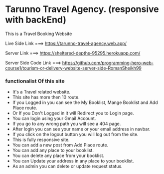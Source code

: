 # Tarunno Travel Agency. (responsive with backEnd)

This is a Travel Booking Website

Live Side Link ===> https://tarunno-travel-agency.web.app/

Server Link ===> https://sheltered-depths-95295.herokuapp.com/

Server Side Code Link ===> https://github.com/programming-hero-web-course1/tourism-or-delivery-website-server-side-RomanSheikh99

### functionalist Of this site

- It's a Travel related website.
- This site has more then 10 route. 
- If you Logged in you can see the My Booklist, Mange Booklist and Add Place route.
- Or If you Don't Logged in it will Redirect you to Login page.
- You can login using your Gmail Account.  
- If you go to any wrong path you will see a 404 page.
- After login you can see your name or your email address in navbar.
- If you click on the logout button you will log out from the site.
- This is fully responsive site.
- You can add a new post from Add Place route.
- You can add any place to your booklist.
- You can delete any place from your booklist.
- You can Update your address in any place to your booklist.
- As an admin you can delete or update request status.